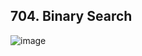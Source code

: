 ## 704. Binary Search
![image](https://github.com/karpo27/LeetCode_Python/assets/54405665/c6c57466-21f6-4a2e-93da-b7b8261d7724)
